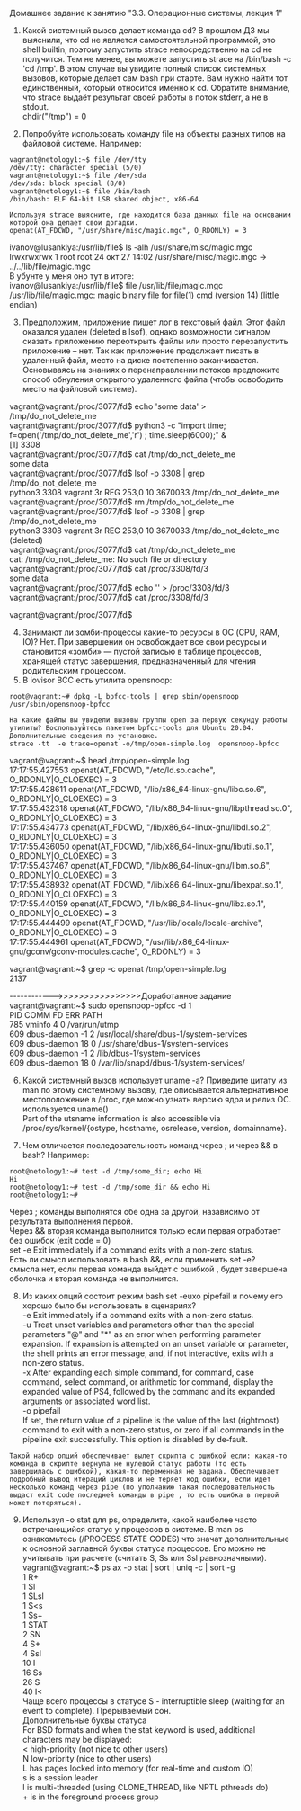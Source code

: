 Домашнее задание к занятию "3.3. Операционные системы, лекция 1"

1.    Какой системный вызов делает команда cd? В прошлом ДЗ мы выяснили, что cd не является самостоятельной программой, это shell builtin, поэтому запустить strace непосредственно на cd не получится. Тем не менее, вы можете запустить strace на /bin/bash -c 'cd /tmp'. В этом случае вы увидите полный список системных вызовов, которые делает сам bash при старте. Вам нужно найти тот единственный, который относится именно к cd. Обратите внимание, что strace выдаёт результат своей работы в поток stderr, а не в stdout.  
	chdir("/tmp")                           = 0  


2.    Попробуйте использовать команду file на объекты разных типов на файловой системе. Например:  

    vagrant@netology1:~$ file /dev/tty  
    /dev/tty: character special (5/0)  
    vagrant@netology1:~$ file /dev/sda  
    /dev/sda: block special (8/0)  
    vagrant@netology1:~$ file /bin/bash  
    /bin/bash: ELF 64-bit LSB shared object, x86-64  
  
    Используя strace выясните, где находится база данных file на основании которой она делает свои догадки.   
	openat(AT_FDCWD, "/usr/share/misc/magic.mgc", O_RDONLY) = 3  
ivanov@lusankiya:/usr/lib/file$ ls -alh /usr/share/misc/magic.mgc   
lrwxrwxrwx 1 root root 24 окт 27 14:02 /usr/share/misc/magic.mgc -> ../../lib/file/magic.mgc  
В убунте у меня оно тут в итоге:  
ivanov@lusankiya:/usr/lib/file$ file  /usr/lib/file/magic.mgc  
/usr/lib/file/magic.mgc: magic binary file for file(1) cmd (version 14) (little endian)  


3.    Предположим, приложение пишет лог в текстовый файл. Этот файл оказался удален (deleted в lsof), однако возможности сигналом сказать приложению переоткрыть файлы или просто перезапустить приложение – нет. Так как приложение продолжает писать в удаленный файл, место на диске постепенно заканчивается. Основываясь на знаниях о перенаправлении потоков предложите способ обнуления открытого удаленного файла (чтобы освободить место на файловой системе).

vagrant@vagrant:/proc/3077/fd$ echo 'some data' > /tmp/do_not_delete_me  
vagrant@vagrant:/proc/3077/fd$ python3 -c "import time; f=open('/tmp/do_not_delete_me','r') ; time.sleep(6000);" &  
[1] 3308  
vagrant@vagrant:/proc/3077/fd$ cat /tmp/do_not_delete_me  
some data  
vagrant@vagrant:/proc/3077/fd$ lsof -p 3308 | grep /tmp/do_not_delete_me  
python3 3308 vagrant    3r   REG  253,0       10 3670033 /tmp/do_not_delete_me  
vagrant@vagrant:/proc/3077/fd$ rm /tmp/do_not_delete_me  
vagrant@vagrant:/proc/3077/fd$ lsof -p 3308 | grep /tmp/do_not_delete_me  
python3 3308 vagrant    3r   REG  253,0       10 3670033 /tmp/do_not_delete_me (deleted)  
vagrant@vagrant:/proc/3077/fd$ cat /tmp/do_not_delete_me  
cat: /tmp/do_not_delete_me: No such file or directory  
vagrant@vagrant:/proc/3077/fd$ cat /proc/3308/fd/3   
some data  
vagrant@vagrant:/proc/3077/fd$ echo '' > /proc/3308/fd/3   
vagrant@vagrant:/proc/3077/fd$ cat /proc/3308/fd/3   
  
vagrant@vagrant:/proc/3077/fd$   


4.    Занимают ли зомби-процессы какие-то ресурсы в ОС (CPU, RAM, IO)?
	Нет. При завершении он освобождает все свои ресурсы и становится «зомби» — пустой записью в таблице процессов, хранящей статус завершения, предназначенный для чтения родительским процессом.   
5.    В iovisor BCC есть утилита opensnoop:  
  
    root@vagrant:~# dpkg -L bpfcc-tools | grep sbin/opensnoop  
    /usr/sbin/opensnoop-bpfcc  
  
    На какие файлы вы увидели вызовы группы open за первую секунду работы утилиты? Воспользуйтесь пакетом bpfcc-tools для Ubuntu 20.04. Дополнительные сведения по установке.  
	strace -tt  -e trace=openat -o/tmp/open-simple.log  opensnoop-bpfcc  
vagrant@vagrant:~$ head /tmp/open-simple.log  
17:17:55.427553 openat(AT_FDCWD, "/etc/ld.so.cache", O_RDONLY|O_CLOEXEC) = 3  
17:17:55.428611 openat(AT_FDCWD, "/lib/x86_64-linux-gnu/libc.so.6", O_RDONLY|O_CLOEXEC) = 3  
17:17:55.432318 openat(AT_FDCWD, "/lib/x86_64-linux-gnu/libpthread.so.0", O_RDONLY|O_CLOEXEC) = 3  
17:17:55.434773 openat(AT_FDCWD, "/lib/x86_64-linux-gnu/libdl.so.2", O_RDONLY|O_CLOEXEC) = 3   
17:17:55.436050 openat(AT_FDCWD, "/lib/x86_64-linux-gnu/libutil.so.1", O_RDONLY|O_CLOEXEC) = 3  
17:17:55.437467 openat(AT_FDCWD, "/lib/x86_64-linux-gnu/libm.so.6", O_RDONLY|O_CLOEXEC) = 3  
17:17:55.438932 openat(AT_FDCWD, "/lib/x86_64-linux-gnu/libexpat.so.1", O_RDONLY|O_CLOEXEC) = 3  
17:17:55.440159 openat(AT_FDCWD, "/lib/x86_64-linux-gnu/libz.so.1", O_RDONLY|O_CLOEXEC) = 3  
17:17:55.444499 openat(AT_FDCWD, "/usr/lib/locale/locale-archive", O_RDONLY|O_CLOEXEC) = 3  
17:17:55.444961 openat(AT_FDCWD, "/usr/lib/x86_64-linux-gnu/gconv/gconv-modules.cache", O_RDONLY) = 3  

vagrant@vagrant:~$ grep -c openat  /tmp/open-simple.log  
2137  

------------>>>>>>>>>>>>>>>>Доработанное задание  
vagrant@vagrant:~$ sudo  opensnoop-bpfcc -d 1  
PID    COMM               FD ERR PATH  
785    vminfo              4   0 /var/run/utmp  
609    dbus-daemon        -1   2 /usr/local/share/dbus-1/system-services  
609    dbus-daemon        18   0 /usr/share/dbus-1/system-services  
609    dbus-daemon        -1   2 /lib/dbus-1/system-services  
609    dbus-daemon        18   0 /var/lib/snapd/dbus-1/system-services/  
  
	

6.    Какой системный вызов использует uname -a? Приведите цитату из man по этому системному вызову, где описывается альтернативное местоположение в /proc, где можно узнать версию ядра и релиз ОС.    
 используется uname()  
       Part of the utsname information is also accessible via /proc/sys/kernel/{ostype, hostname, osrelease, version, domainname}.  

7.    Чем отличается последовательность команд через ; и через && в bash? Например:  
  
    root@netology1:~# test -d /tmp/some_dir; echo Hi  
    Hi  
    root@netology1:~# test -d /tmp/some_dir && echo Hi  
    root@netology1:~#  
  
   Через ; команды выполнятся обе одна за другой, назависимо от результата выполнения первой.   
   Через && вторая команда выполнится только если первая отработает без ошибок (exit code = 0)  
set  -e  Exit immediately if a command exits with a non-zero status.  
    Есть ли смысл использовать в bash &&, если применить set -e?  
	смысла нет, если первая команда выйдет с ошибкой , будет завершена оболочка и вторая команда не выполнится.

8.    Из каких опций состоит режим bash set -euxo pipefail и почему его хорошо было бы использовать в сценариях?  
    -e  Exit immediately if a command exits with a non-zero status.  
    -u      Treat unset variables and parameters other than the special parameters "@" and "*" as an error when performing parameter expansion.  If expansion is attempted on an unset variable or parameter, the shell prints  an  error  message, and, if not interactive, exits with a non-zero status.  
    -x      After expanding each simple command, for command, case command, select command, or arithmetic for command, display the expanded value of PS4, followed by the command and its expanded arguments or associated word list.  
    -o	pipefail  
         If  set,  the  return value of a pipeline is the value of the last (rightmost) command to exit with a non-zero status, or zero if all commands in the pipeline exit successfully.  This option is  disabled  by  de‐fault.  
  
	Такой набор опций обеспечивает вылет скрипта с ошибкой если: какая-то команда в скрипте вернула не нулевой статус работы (то есть завершилась с ошибкой), какая-то переменная не задана. Обеспечивает подробный вывод итераций циклов и не теряет код ошибки, если идет несколько команд через pipe (по уполчанию такая последовательность выдаст exit code последней команды в pipe , то есть ошибка в первой может потеряться).      



9.    Используя -o stat для ps, определите, какой наиболее часто встречающийся статус у процессов в системе. В man ps ознакомьтесь (/PROCESS STATE CODES) что значат дополнительные к основной заглавной буквы статуса процессов. Его можно не учитывать при расчете (считать S, Ss или Ssl равнозначными).  
vagrant@vagrant:~$ ps ax -o stat | sort | uniq -c | sort -g  
      1 R+  
      1 Sl  
      1 SLsl  
      1 S<s  
      1 Ss+  
      1 STAT  
      2 SN  
      4 S+  
      4 Ssl  
     10 I  
     16 Ss  
     26 S  
     40 I<  
	Чаще всего процессы в статусе S - interruptible sleep (waiting for an event to complete). Прерываемый сон.   
Дополнительные буквы статуса  
 For BSD formats and when the stat keyword is used, additional characters may be displayed:  
               <    high-priority (not nice to other users)  
               N    low-priority (nice to other users)  
               L    has pages locked into memory (for real-time and custom IO)  
               s    is a session leader  
               l    is multi-threaded (using CLONE_THREAD, like NPTL pthreads do)  
               +    is in the foreground process group  


